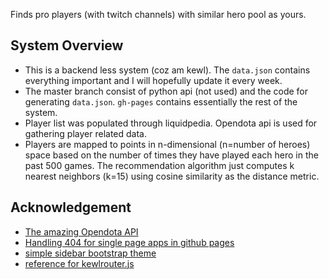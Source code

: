 Finds pro players (with twitch channels) with similar hero pool as yours.

## System Overview
- This is a backend less system (coz am kewl). The `data.json` contains everything important and I will hopefully update it every week.
- The master branch consist of python api (not used) and the code for generating `data.json`. `gh-pages` contains essentially the rest of the system.
- Player list was populated through liquidpedia. Opendota api is used for gathering player related data.
- Players are mapped to points in n-dimensional (n=number of heroes) space based on the number of times they have played each hero in the past 500 games. The recommendation algorithm just computes k nearest neighbors (k=15) using cosine similarity as the distance metric.

## Acknowledgement
- [The amazing Opendota API](https://www.opendota.com/)
- [Handling 404 for single page apps in github pages](https://github.com/rafrex/spa-github-pages)
- [simple sidebar bootstrap theme](https://github.com/blackrockdigital/startbootstrap-simple-sidebar)
- [reference for kewlrouter.js](http://krasimirtsonev.com/blog/article/a-modern-javascript-router-in-100-lines-history-api-pushstate-hash-url)
